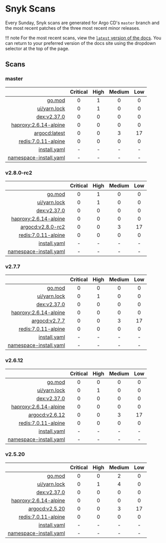 # Snyk Scans

Every Sunday, Snyk scans are generated for Argo CD's `master` branch and the most recent patches of the three most
recent minor releases.

!!! note
    For the most recent scans, view the [`latest` version of the docs](https://argo-cd.readthedocs.io/en/latest/snyk/).
    You can return to your preferred version of the docs site using the dropdown selector at the top of the page.

## Scans

### master

|    | Critical | High | Medium | Low |
|---:|:--------:|:----:|:------:|:---:|
| [go.mod](master/argocd-test.html) | 0 | 1 | 0 | 0 |
| [ui/yarn.lock](master/argocd-test.html) | 0 | 1 | 0 | 0 |
| [dex:v2.37.0](master/ghcr.io_dexidp_dex_v2.37.0.html) | 0 | 0 | 0 | 0 |
| [haproxy:2.6.14-alpine](master/haproxy_2.6.14-alpine.html) | 0 | 0 | 0 | 0 |
| [argocd:latest](master/quay.io_argoproj_argocd_latest.html) | 0 | 0 | 3 | 17 |
| [redis:7.0.11-alpine](master/redis_7.0.11-alpine.html) | 0 | 0 | 0 | 0 |
| [install.yaml](master/argocd-iac-install.html) | - | - | - | - |
| [namespace-install.yaml](master/argocd-iac-namespace-install.html) | - | - | - | - |

### v2.8.0-rc2

|    | Critical | High | Medium | Low |
|---:|:--------:|:----:|:------:|:---:|
| [go.mod](v2.8.0-rc2/argocd-test.html) | 0 | 1 | 0 | 0 |
| [ui/yarn.lock](v2.8.0-rc2/argocd-test.html) | 0 | 1 | 0 | 0 |
| [dex:v2.37.0](v2.8.0-rc2/ghcr.io_dexidp_dex_v2.37.0.html) | 0 | 0 | 0 | 0 |
| [haproxy:2.6.14-alpine](v2.8.0-rc2/haproxy_2.6.14-alpine.html) | 0 | 0 | 0 | 0 |
| [argocd:v2.8.0-rc2](v2.8.0-rc2/quay.io_argoproj_argocd_v2.8.0-rc2.html) | 0 | 0 | 3 | 17 |
| [redis:7.0.11-alpine](v2.8.0-rc2/redis_7.0.11-alpine.html) | 0 | 0 | 0 | 0 |
| [install.yaml](v2.8.0-rc2/argocd-iac-install.html) | - | - | - | - |
| [namespace-install.yaml](v2.8.0-rc2/argocd-iac-namespace-install.html) | - | - | - | - |

### v2.7.7

|    | Critical | High | Medium | Low |
|---:|:--------:|:----:|:------:|:---:|
| [go.mod](v2.7.7/argocd-test.html) | 0 | 0 | 0 | 0 |
| [ui/yarn.lock](v2.7.7/argocd-test.html) | 0 | 1 | 0 | 0 |
| [dex:v2.37.0](v2.7.7/ghcr.io_dexidp_dex_v2.37.0.html) | 0 | 0 | 0 | 0 |
| [haproxy:2.6.14-alpine](v2.7.7/haproxy_2.6.14-alpine.html) | 0 | 0 | 0 | 0 |
| [argocd:v2.7.7](v2.7.7/quay.io_argoproj_argocd_v2.7.7.html) | 0 | 0 | 3 | 17 |
| [redis:7.0.11-alpine](v2.7.7/redis_7.0.11-alpine.html) | 0 | 0 | 0 | 0 |
| [install.yaml](v2.7.7/argocd-iac-install.html) | - | - | - | - |
| [namespace-install.yaml](v2.7.7/argocd-iac-namespace-install.html) | - | - | - | - |

### v2.6.12

|    | Critical | High | Medium | Low |
|---:|:--------:|:----:|:------:|:---:|
| [go.mod](v2.6.12/argocd-test.html) | 0 | 0 | 0 | 0 |
| [ui/yarn.lock](v2.6.12/argocd-test.html) | 0 | 1 | 0 | 0 |
| [dex:v2.37.0](v2.6.12/ghcr.io_dexidp_dex_v2.37.0.html) | 0 | 0 | 0 | 0 |
| [haproxy:2.6.14-alpine](v2.6.12/haproxy_2.6.14-alpine.html) | 0 | 0 | 0 | 0 |
| [argocd:v2.6.12](v2.6.12/quay.io_argoproj_argocd_v2.6.12.html) | 0 | 0 | 3 | 17 |
| [redis:7.0.11-alpine](v2.6.12/redis_7.0.11-alpine.html) | 0 | 0 | 0 | 0 |
| [install.yaml](v2.6.12/argocd-iac-install.html) | - | - | - | - |
| [namespace-install.yaml](v2.6.12/argocd-iac-namespace-install.html) | - | - | - | - |

### v2.5.20

|    | Critical | High | Medium | Low |
|---:|:--------:|:----:|:------:|:---:|
| [go.mod](v2.5.20/argocd-test.html) | 0 | 0 | 2 | 0 |
| [ui/yarn.lock](v2.5.20/argocd-test.html) | 0 | 1 | 4 | 0 |
| [dex:v2.37.0](v2.5.20/ghcr.io_dexidp_dex_v2.37.0.html) | 0 | 0 | 0 | 0 |
| [haproxy:2.6.14-alpine](v2.5.20/haproxy_2.6.14-alpine.html) | 0 | 0 | 0 | 0 |
| [argocd:v2.5.20](v2.5.20/quay.io_argoproj_argocd_v2.5.20.html) | 0 | 0 | 3 | 17 |
| [redis:7.0.11-alpine](v2.5.20/redis_7.0.11-alpine.html) | 0 | 0 | 0 | 0 |
| [install.yaml](v2.5.20/argocd-iac-install.html) | - | - | - | - |
| [namespace-install.yaml](v2.5.20/argocd-iac-namespace-install.html) | - | - | - | - |

